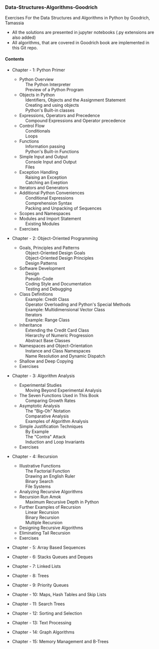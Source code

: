 ### Data-Structures-Algorithms-Goodrich
Exercises For the Data Structures and Algorithms in Python by Goodrich, Tamassia

+ All the solutions are presented in jupyter notebooks (.py extensions are also added)
+ All algorithms, that are covered in Goodrich book are implemented in this Git repo.

#### Contents


+ Chapter - 1: Python Primer<br/>
  - Python Overview<br/>
   &nbsp;&nbsp;&nbsp;&nbsp;&nbsp;The Python Interpreter<br/>
   &nbsp;&nbsp;&nbsp;&nbsp;&nbsp;Preview of a Python Program<br/>
  - Objects in Python<br/>
   &nbsp;&nbsp;&nbsp;&nbsp;&nbsp;Identifiers, Objects and the Assignment Statement<br/>
   &nbsp;&nbsp;&nbsp;&nbsp;&nbsp;Creating and using objects<br/>
   &nbsp;&nbsp;&nbsp;&nbsp;&nbsp;Python's Built-in classes<br/>
  - Expressions, Operators and Precedence<br/>
   &nbsp;&nbsp;&nbsp;&nbsp;&nbsp;Compound Expressions and Operator precedence<br/>
  - Control Flow<br/>
   &nbsp;&nbsp;&nbsp;&nbsp;&nbsp;Conditionals<br/>
   &nbsp;&nbsp;&nbsp;&nbsp;&nbsp;Loops<br/>
  - Functions<br/>
   &nbsp;&nbsp;&nbsp;&nbsp;&nbsp;Information passing<br/>
   &nbsp;&nbsp;&nbsp;&nbsp;&nbsp;Python's Built-in Functions<br/>
  - Simple Input and Output<br/>
   &nbsp;&nbsp;&nbsp;&nbsp;&nbsp;Console Input and Output<br/>
   &nbsp;&nbsp;&nbsp;&nbsp;&nbsp;Files<br/>
  - Exception Handling<br/>
   &nbsp;&nbsp;&nbsp;&nbsp;&nbsp;Raising an Exception<br/>
   &nbsp;&nbsp;&nbsp;&nbsp;&nbsp;Catching an Exeption<br/>
  - Iterators and Generators<br/>
  - Additional Python Conveniences<br/>
   &nbsp;&nbsp;&nbsp;&nbsp;&nbsp;Conditional Expressions<br/>
   &nbsp;&nbsp;&nbsp;&nbsp;&nbsp;Comprehension Syntax<br/>
   &nbsp;&nbsp;&nbsp;&nbsp;&nbsp;Packing and Unpacking of Sequences<br/>
  - Scopes and Namespaces<br/>
  - Modules and Import Statement<br/>
   &nbsp;&nbsp;&nbsp;&nbsp;&nbsp;Existing Modules<br/>
  - Exercises<br/>
   
 
+ Chapter - 2: Object-Oriented Programming<br/>
  - Goals, Principles and Patterns<br/>
   &nbsp;&nbsp;&nbsp;&nbsp;&nbsp;Object-Oriented Design Goals<br/>
   &nbsp;&nbsp;&nbsp;&nbsp;&nbsp;Object-Oriented Design Principles<br/>
   &nbsp;&nbsp;&nbsp;&nbsp;&nbsp;Design Patterns<br/>
  - Software Development<br/>
   &nbsp;&nbsp;&nbsp;&nbsp;&nbsp;Design<br/>
   &nbsp;&nbsp;&nbsp;&nbsp;&nbsp;Pseudo-Code<br/>
   &nbsp;&nbsp;&nbsp;&nbsp;&nbsp;Coding Style and Documentation<br/>
   &nbsp;&nbsp;&nbsp;&nbsp;&nbsp;Testing and Debugging<br/>
  - Class Definitions<br/>
   &nbsp;&nbsp;&nbsp;&nbsp;&nbsp;Example: Credit Class<br/>
   &nbsp;&nbsp;&nbsp;&nbsp;&nbsp;Operator Overloading and Python's Special Methods<br/>
   &nbsp;&nbsp;&nbsp;&nbsp;&nbsp;Example: Multidimensional Vector Class<br/>
   &nbsp;&nbsp;&nbsp;&nbsp;&nbsp;Iterators<br/>
   &nbsp;&nbsp;&nbsp;&nbsp;&nbsp;Example: Range Class<br/>
  - Inheritance   
   &nbsp;&nbsp;&nbsp;&nbsp;&nbsp;Extending the Credit Card Class  
   &nbsp;&nbsp;&nbsp;&nbsp;&nbsp;Hierarchy of Numeric Progression  
   &nbsp;&nbsp;&nbsp;&nbsp;&nbsp;Abstract Base Classes  
  - Namespaces and Object-Orientation  
   &nbsp;&nbsp;&nbsp;&nbsp;&nbsp;Instance and Class Namespaces  
   &nbsp;&nbsp;&nbsp;&nbsp;&nbsp;Name Resolution and Dynamic Dispatch  
  - Shallow and Deep Copying  
  - Exercises     


+ Chapter - 3: Algorithm Analysis  
  - Experimental Studies  
   &nbsp;&nbsp;&nbsp;&nbsp;&nbsp;Moving Beyond Experimental Analysis  
  - The Seven Functions Used in This Book  
   &nbsp;&nbsp;&nbsp;&nbsp;&nbsp;Comparing Growth Rates  
  - Asymptotic Analysis  
   &nbsp;&nbsp;&nbsp;&nbsp;&nbsp;The "Big-Oh" Notation  
   &nbsp;&nbsp;&nbsp;&nbsp;&nbsp;Comparative Analysis  
   &nbsp;&nbsp;&nbsp;&nbsp;&nbsp;Examples of Algorithm Analysis  
  - Simple Justification Techniques  
   &nbsp;&nbsp;&nbsp;&nbsp;&nbsp;By Example  
   &nbsp;&nbsp;&nbsp;&nbsp;&nbsp;The "Contra" Attack  
   &nbsp;&nbsp;&nbsp;&nbsp;&nbsp;Induction and Loop Invariants  
  - Exercises  
   
   
+ Chapter - 4: Recursion  
  - Illustrative Functions  
   &nbsp;&nbsp;&nbsp;&nbsp;&nbsp;The Factorial Function  
   &nbsp;&nbsp;&nbsp;&nbsp;&nbsp;Drawing an English Ruler  
   &nbsp;&nbsp;&nbsp;&nbsp;&nbsp;Binary Search  
   &nbsp;&nbsp;&nbsp;&nbsp;&nbsp;File Systems  
  - Analyzing Recursive Algorithms  
  - Recursion Run Amok  
   &nbsp;&nbsp;&nbsp;&nbsp;&nbsp;Maximum Recursive Depth in Python  
  - Further Examples of Recursion  
   &nbsp;&nbsp;&nbsp;&nbsp;&nbsp;Linear Recursion  
   &nbsp;&nbsp;&nbsp;&nbsp;&nbsp;Binary Recursion  
   &nbsp;&nbsp;&nbsp;&nbsp;&nbsp;Multiple Recursion  
  - Designing Recursive Algorithms
  - Eliminating Tail Recursion
  - Exercises
   
   
+ Chapter - 5: Array Based Sequences
+ Chapter - 6: Stacks Queues and Deques
+ Chapter - 7: Linked Lists
+ Chapter - 8: Trees
+ Chapter - 9: Priority Queues
+ Chapter - 10: Maps, Hash Tables and Skip Lists
+ Chapter - 11: Search Trees
+ Chapter - 12: Sorting and Selection
+ Chapter - 13: Text Processing
+ Chapter - 14: Graph Algorithms
+ Chapter - 15: Memory Management and B-Trees

